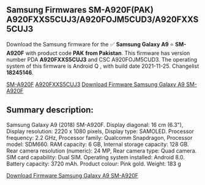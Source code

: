 <h2>Samsung Firmwares SM-A920F(PAK) A920FXXS5CUJ3/A920FOJM5CUD3/A920FXXS5CUJ3</h2>
Download the Samsung firmware for the ✅ <strong>Samsung Galaxy A9 </strong> ⭐ <strong>SM-A920F</strong> with product code <strong>PAK</strong> <strong> from Pakistan</strong>. This firmware has version number PDA <strong>A920FXXS5CUJ3</strong> and CSC A920FOJM5CUD3. The operating system of this firmware is Android Q , with build date 2021-11-25. Changelist <strong>18245146</strong>.


[SM-A920F](https://samfirm.shop/samsung/model/SM-A920F)
[A920FXXS5CUJ3](https://samfirm.shop/samsung/pda/A920FXXS5CUJ3)
[Download Firmware Samsung Galaxy A9 SM-A920F](https://samfirm.shop/samsung/firmware/478034)
<h2>Summary description:</h2>
<p>Samsung Galaxy A9 (2018) SM-A920F. Display diagonal: 16 cm (6.3"), Display resolution: 2220 x 1080 pixels, Display type: SAMOLED. Processor frequency: 2.2 GHz, Processor family: Qualcomm Snapdragon, Processor model: SDM660. RAM capacity: 6 GB, Internal storage capacity: 128 GB. Rear camera resolution (numeric): 24 MP, Rear camera type: Quad camera. SIM card capability: Dual SIM. Operating system installed: Android 8.0. Battery capacity: 3720 mAh. Product colour: Pink gold. Weight: 183 g</p>


[Download Firmware Samsung Galaxy A9 SM-A920F](https://samfirm.shop/samsung/firmware/478034)

